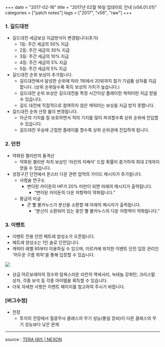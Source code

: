 +++
date = "2017-02-16"
title = "2017년 02월 16일 업데이트 안내 (v56.01.01)"
categories = ["patch notes"]
tags = ["2017", "v56", "raw"]
+++

### 1. 길드대전
- 길드대전 세금보상 지급방식이 변경됩니다(추가)
  - 1등: 주간 세금의 50% 지급
  - 2등: 주간 세금의 30% 지급
  - 3등: 주간 세금의 10% 지급
  - 4등: 주간 세금의 5% 지급
  - 5등: 주간 세금의 5% 지급
- 길드대전 순위 보상이 추가됩니다.
  - 길드대전에서 달성한 순위에 따라 1위에서 20위까지 참가 기념품 상자를 지급합니다. (상위 순위일수록 획득 보상의 가치가 높습니다.)
  - 길드대전 순위 보상은 길드대전을 특정 시간이상 플레이한 캐릭터만 지급 받을 수 있습니다.
  - 길드 대전에 직접적으로 참여하지 않은 캐릭터는 보상을 지급 받지 못합니다.
- 길드대전 순위 산정 룰이 변경됩니다.
  - 아군의 기지를 잘 보호하면서 적의 기지를 많이 파괴할수록 상위 순위에 진입할 수 있습니다.
  - 길드대전 우승에 근접한 플레이를 할수록 상위 순위권에 진입하게 됩니다.

### 2. 던전
- 약화된 켈리반의 돌격선
  - 약화된 켈리반 처치 보상인 '라칸의 지배석' 드랍 확률이 증가하여 최대 2개까지 얻을 수 있습니다.
- 성장구간 던전에서 몬스터 다운 관련 업적의 가이드 메시지가 추가됩니다.
  - 사령술 연구소
    - 변이된 카이둔의 HP가 20% 미만이 되면 아래의 메시지가 출력됩니다.
      - “변이된 카이둔의 다운 저항력이 약화됩니다.”
  - 황금의 미궁
    - 큰 뿔 볼카누스가 분신을 소환할 때 아래의 메시지가 출력됩니다.
      - “분신이 소환되어 있는 동안 뿔 볼카누스의 다운 저항력이 약화됩니다.”

### 3. 이벤트
- 이벤트 전용 던전 페트레 양성소가 오픈됩니다.
- 페트레 양성소는 1인 솔로 던전입니다.
- 캐릭터 레벨 65부터 이용하실 수 있으며, 이르카에 위치한 이벤트 던전 입장 관리인 '어두운 구름 뷔락'을 통해 입장할 수 있습니다.

![](/images/patch/v56-01-01_1.png)

- 상급 아르보레아의 정수와 탐욕스러운 라칸의 액세서리, 녹테늄 강화탄, 크리스탈 상자, 각종 보석 등 각종 아이템을 획득할 수 있습니다.
- 더욱 자세한 사항은 이벤트 페이지를 참고하여 주시기 바랍니다.

### [버그수정]
- 전장
  - 투지의 전장에서 월광무사 클래스의 무기 성능(통일 장비)이 다른 클래스의 무기 성능보다 낮은 문제

----

source : [TERA 테라 | NEXON](http://tera.nexon.com/news/update/view.aspx?n4articlesn=264)
